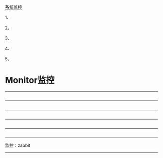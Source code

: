 [系统监控](https://github.com/youngzil/quickstart-monitor)  
  
1、[](#)  

2、[](#)  

3、[](#)  

4、[](#)  

5、[](#)  
# Monitor监控
  
---------------------------------------------------------------------------------------------------------------------  
## 


---------------------------------------------------------------------------------------------------------------------  
## 


---------------------------------------------------------------------------------------------------------------------  
## 


---------------------------------------------------------------------------------------------------------------------  
## 


---------------------------------------------------------------------------------------------------------------------  
## 

  
---------------------------------------------------------------------------------------------------------------------  
  
  
监控：zabbit  
  
  
---------------------------------------------------------------------------------------------------------------------  
  
  
  
